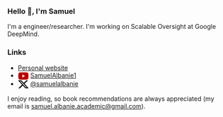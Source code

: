 ### Hello 👋, I'm Samuel

I'm a engineer/researcher. I'm working on Scalable Oversight at Google DeepMind.

### Links

- <a href="https://samuelalbanie.com/">Personal website</a>
- <a href="https://youtube.com/c/SamuelAlbanie1"><img src="images/youtube-icon.png" alt="YouTube icon" width="24" height="18" style="vertical-align: middle;"></a> [SamuelAlbanie1](https://youtube.com/c/SamuelAlbanie1)
- <a href="https://twitter.com/SamuelAlbanie"><img src="images/x-icon.webp" alt="Twitter bird icon" width="24" height="20" style="vertical-align: middle;"></a> [@samuelalbanie](https://twitter.com/SamuelAlbanie)


I enjoy reading, so book recommendations are always appreciated (my email is samuel.albanie.academic@gmail.com).
